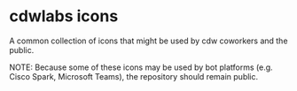 # cdwlabs icons
A common collection of icons that might be used by cdw coworkers and the
public.

NOTE: Because some of these icons may be used by bot platforms (e.g. Cisco
Spark, Microsoft Teams), the repository should remain public.

